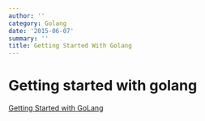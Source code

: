 ```yaml
---
author: ''
category: Golang
date: '2015-06-07'
summary: ''
title: Getting Started With Golang
---
```

# Getting started with golang

[Getting Started with GoLang](http://golang.org/doc/code.html)
